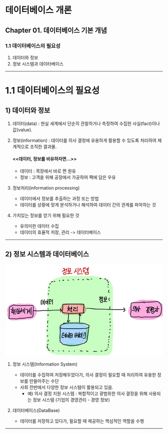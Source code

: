 
# 데이터베이스 개론

## Chapter 01. 데이터베이스 기본 개념
### 1.1 데이터베이스의 필요성
1) 데이터와 정보
2) 정보 시스템과 데이터베이스

---

# 1.1 데이터베이스의 필요성

## 1) 데이터와 정보

1. 데이터(data) : 현실 세계에서 단순히 관찰하거나 측정하여 수집한 사실(fact)이나 값(value).
2. 정보(information) : 데이터를 의사 결정에 유용하게 활용할 수 있도록 처리하여 체계적으로 조직한 결과물.

   #### <<데이터, 정보를 비유하자면...>>
   - 데이터 : 목장에서 바로 짠 원유
   - 정보 : 고객을 위해 공장에서 가공하여 팩에 담은 우유
   

3. 정보처리(information processing)
   - 데이터에서 정보를 추출하는 과정 또는 방법
   - 데이터를 상황에 맞게 분석하거나 해석하여 데이터 간의 관계를 파악하는 것


4. 가치있는 정보를 얻기 위해 필요한 것 
   - 유의미한 데이터 수집
   - 데이터의 효율적 저장, 관리 -> 데이터베이스


---

## 2) 정보 시스템과 데이터베이스

![InformationSystem.jpg](img/InformationSystem.jpg)

1. 정보 시스템(Information System)
   - 데이터를 수집하여 저장해두었다가, 의사 결정이 필요할 때 처리하여 유용한 정보를 만들어주는 수단
   - 사회 전반에서 다양한 정보 시스템이 활용되고 있음.
     - 예) 의사 결정 지원 시스템 : 복합적이고 광범위한 의사 결정을 위해 사용되는 정보 시스템 (기업의 경영관리 - 경영 정보)
     

2. 데이터베이스(DataBase)
   - 데이터를 저장하고 있다가, 필요할 때 제공하는 핵심적인 역할을 수행
   
---